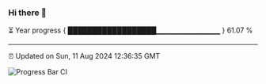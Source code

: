 ### Hi there 👋

⏳ Year progress { ██████████████████▁▁▁▁▁▁▁▁▁▁▁▁ } 61.07 %

---

⏰ Updated on Sun, 11 Aug 2024 12:36:35 GMT

![Progress Bar CI](https://github.com/ZhaoGui/ZhaoGui/workflows/Progress%20Bar%20CI/badge.svg)
